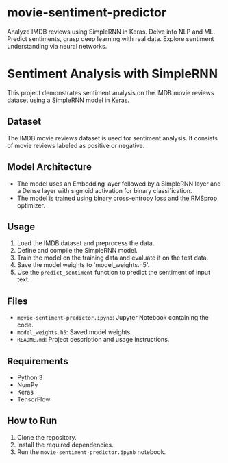 # movie-sentiment-predictor
Analyze IMDB reviews using SimpleRNN in Keras. Delve into NLP and ML. Predict sentiments, grasp deep learning with real data. Explore sentiment understanding via neural networks.


# Sentiment Analysis with SimpleRNN

This project demonstrates sentiment analysis on the IMDB movie reviews dataset using a SimpleRNN model in Keras.

## Dataset
The IMDB movie reviews dataset is used for sentiment analysis. It consists of movie reviews labeled as positive or negative.

## Model Architecture
- The model uses an Embedding layer followed by a SimpleRNN layer and a Dense layer with sigmoid activation for binary classification.
- The model is trained using binary cross-entropy loss and the RMSprop optimizer.

## Usage
1. Load the IMDB dataset and preprocess the data.
2. Define and compile the SimpleRNN model.
3. Train the model on the training data and evaluate it on the test data.
4. Save the model weights to 'model_weights.h5'.
5. Use the `predict_sentiment` function to predict the sentiment of input text.

## Files
- `movie-sentiment-predictor.ipynb`: Jupyter Notebook containing the code.
- `model_weights.h5`: Saved model weights.
- `README.md`: Project description and usage instructions.

## Requirements
- Python 3
- NumPy
- Keras
- TensorFlow

## How to Run
1. Clone the repository.
2. Install the required dependencies.
3. Run the `movie-sentiment-predictor.ipynb` notebook.

